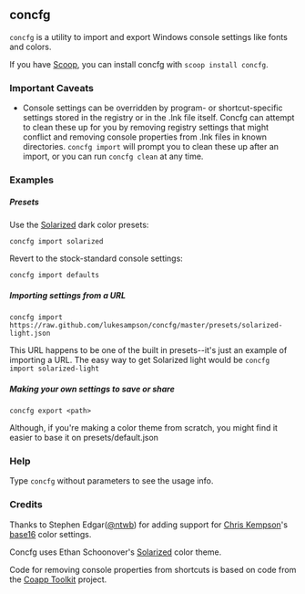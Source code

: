 ## concfg

`concfg` is a utility to import and export Windows console settings like fonts and colors.

If you have [Scoop](http://scoop.sh), you can install concfg with `scoop install concfg`.

### Important Caveats
* Console settings can be overridden by program- or shortcut-specific settings stored in the registry or in the .lnk file itself. Concfg can attempt to clean these up for you by removing registry settings that might conflict and removing console properties from .lnk files in known directories. `concfg import` will prompt you to clean these up after an import, or you can run `concfg clean` at any time. 

### Examples

##### Presets
Use the [Solarized](http://ethanschoonover.com/solarized) dark color presets:
```
concfg import solarized
```

Revert to the stock-standard console settings:
```
concfg import defaults
```

##### Importing settings from a URL

```
concfg import https://raw.github.com/lukesampson/concfg/master/presets/solarized-light.json

```
This URL happens to be one of the built in presets--it's just an example of importing a URL. The easy way to get Solarized light would be `concfg import solarized-light`

##### Making your own settings to save or share

```
concfg export <path>
```

Although, if you're making a color theme from scratch, you might find it easier to base it on presets/default.json

### Help

Type `concfg` without parameters to see the usage info.

### Credits
Thanks to Stephen Edgar([@ntwb](https://github.com/ntwb)) for adding support for [Chris Kempson](http://chriskempson.com/)'s [base16](http://chriskempson.github.io/base16/) color settings.

Concfg uses Ethan Schoonover's [Solarized](http://ethanschoonover.com/solarized) color theme.

Code for removing console properties from shortcuts is based on code from the [Coapp Toolkit](https://github.com/coapp/coapp) project.

